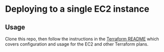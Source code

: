 # Deploying to a single EC2 instance

## Usage

Clone this repo, then follow the instructions in the  [Terraform README](../README.md) which covers configuration and usage for the EC2 and other Terraform plans.
